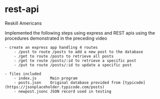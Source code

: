 # rest-api

Reskill Americans

Implemented the following steps using express and REST apis using
the procedures demonstrated in the preceding video

    - create an express app handling 4 routes
        - /post to route /posts to add a new post to the database
        - /get to route /posts to retrieve all posts
        - /get to route /posts/:id to retrieve a specific post
        - /put to route /posts/:id to update a specific post

    - files included
        - index.js      Main program
        - posts.json    Original database provided from [typicode](https://jsonplaceholder.typicode.com/posts)
        - newpost.jsonc JSON record used in testing
